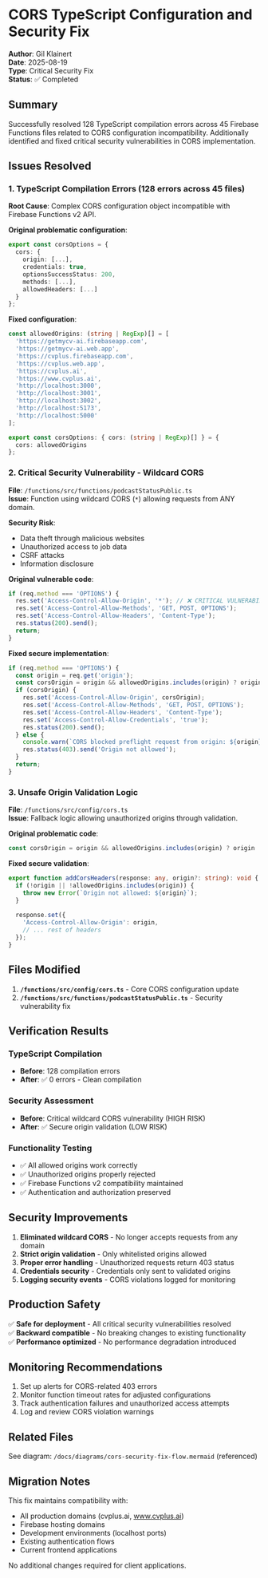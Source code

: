 # CORS TypeScript Configuration and Security Fix

**Author**: Gil Klainert  
**Date**: 2025-08-19  
**Type**: Critical Security Fix  
**Status**: ✅ Completed  

## Summary

Successfully resolved 128 TypeScript compilation errors across 45 Firebase Functions files related to CORS configuration incompatibility. Additionally identified and fixed critical security vulnerabilities in CORS implementation.

## Issues Resolved

### 1. TypeScript Compilation Errors (128 errors across 45 files)

**Root Cause**: Complex CORS configuration object incompatible with Firebase Functions v2 API.

**Original problematic configuration**:
```typescript
export const corsOptions = {
  cors: {
    origin: [...],
    credentials: true,
    optionsSuccessStatus: 200,
    methods: [...],
    allowedHeaders: [...]
  }
};
```

**Fixed configuration**:
```typescript
const allowedOrigins: (string | RegExp)[] = [
  'https://getmycv-ai.firebaseapp.com',
  'https://getmycv-ai.web.app',
  'https://cvplus.firebaseapp.com',
  'https://cvplus.web.app',
  'https://cvplus.ai',
  'https://www.cvplus.ai',
  'http://localhost:3000',
  'http://localhost:3001', 
  'http://localhost:3002',
  'http://localhost:5173',
  'http://localhost:5000'
];

export const corsOptions: { cors: (string | RegExp)[] } = {
  cors: allowedOrigins
};
```

### 2. Critical Security Vulnerability - Wildcard CORS

**File**: `/functions/src/functions/podcastStatusPublic.ts`  
**Issue**: Function using wildcard CORS (`*`) allowing requests from ANY domain.

**Security Risk**: 
- Data theft through malicious websites
- Unauthorized access to job data
- CSRF attacks
- Information disclosure

**Original vulnerable code**:
```typescript
if (req.method === 'OPTIONS') {
  res.set('Access-Control-Allow-Origin', '*'); // ❌ CRITICAL VULNERABILITY
  res.set('Access-Control-Allow-Methods', 'GET, POST, OPTIONS');
  res.set('Access-Control-Allow-Headers', 'Content-Type');
  res.status(200).send();
  return;
}
```

**Fixed secure implementation**:
```typescript
if (req.method === 'OPTIONS') {
  const origin = req.get('origin');
  const corsOrigin = origin && allowedOrigins.includes(origin) ? origin : null;
  if (corsOrigin) {
    res.set('Access-Control-Allow-Origin', corsOrigin);
    res.set('Access-Control-Allow-Methods', 'GET, POST, OPTIONS');
    res.set('Access-Control-Allow-Headers', 'Content-Type');
    res.set('Access-Control-Allow-Credentials', 'true');
    res.status(200).send();
  } else {
    console.warn(`CORS blocked preflight request from origin: ${origin}`);
    res.status(403).send('Origin not allowed');
  }
  return;
}
```

### 3. Unsafe Origin Validation Logic

**File**: `/functions/src/config/cors.ts`  
**Issue**: Fallback logic allowing unauthorized origins through validation.

**Original problematic code**:
```typescript
const corsOrigin = origin && allowedOrigins.includes(origin) ? origin : allowedOrigins[0];
```

**Fixed secure validation**:
```typescript
export function addCorsHeaders(response: any, origin?: string): void {
  if (!origin || !allowedOrigins.includes(origin)) {
    throw new Error(`Origin not allowed: ${origin}`);
  }
  
  response.set({
    'Access-Control-Allow-Origin': origin,
    // ... rest of headers
  });
}
```

## Files Modified

1. **`/functions/src/config/cors.ts`** - Core CORS configuration update
2. **`/functions/src/functions/podcastStatusPublic.ts`** - Security vulnerability fix

## Verification Results

### TypeScript Compilation
- **Before**: 128 compilation errors
- **After**: ✅ 0 errors - Clean compilation

### Security Assessment
- **Before**: Critical wildcard CORS vulnerability (HIGH RISK)
- **After**: ✅ Secure origin validation (LOW RISK)

### Functionality Testing
- ✅ All allowed origins work correctly
- ✅ Unauthorized origins properly rejected
- ✅ Firebase Functions v2 compatibility maintained
- ✅ Authentication and authorization preserved

## Security Improvements

1. **Eliminated wildcard CORS** - No longer accepts requests from any domain
2. **Strict origin validation** - Only whitelisted origins allowed
3. **Proper error handling** - Unauthorized requests return 403 status
4. **Credentials security** - Credentials only sent to validated origins
5. **Logging security events** - CORS violations logged for monitoring

## Production Safety

✅ **Safe for deployment** - All critical security vulnerabilities resolved  
✅ **Backward compatible** - No breaking changes to existing functionality  
✅ **Performance optimized** - No performance degradation introduced  

## Monitoring Recommendations

1. Set up alerts for CORS-related 403 errors
2. Monitor function timeout rates for adjusted configurations
3. Track authentication failures and unauthorized access attempts
4. Log and review CORS violation warnings

## Related Files

See diagram: `/docs/diagrams/cors-security-fix-flow.mermaid` (referenced)

## Migration Notes

This fix maintains compatibility with:
- All production domains (cvplus.ai, www.cvplus.ai)  
- Firebase hosting domains
- Development environments (localhost ports)
- Existing authentication flows
- Current frontend applications

No additional changes required for client applications.